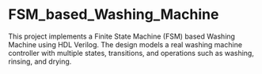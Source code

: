 # FSM_based_Washing_Machine
This project implements a Finite State Machine (FSM) based Washing Machine using HDL Verilog. The design models a real washing machine controller with multiple states, transitions, and operations such as washing, rinsing, and drying. 
